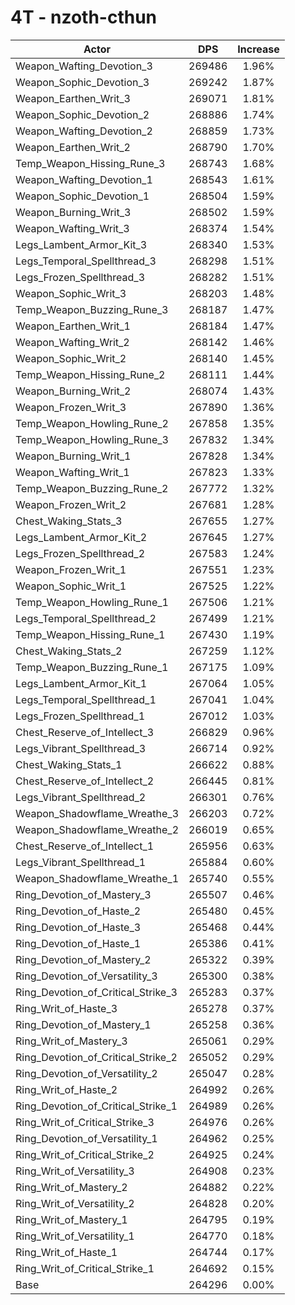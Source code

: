# 4T - nzoth-cthun
| Actor | DPS | Increase |
|---|:---:|:---:|
|Weapon_Wafting_Devotion_3|269486|1.96%|
|Weapon_Sophic_Devotion_3|269242|1.87%|
|Weapon_Earthen_Writ_3|269071|1.81%|
|Weapon_Sophic_Devotion_2|268886|1.74%|
|Weapon_Wafting_Devotion_2|268859|1.73%|
|Weapon_Earthen_Writ_2|268790|1.70%|
|Temp_Weapon_Hissing_Rune_3|268743|1.68%|
|Weapon_Wafting_Devotion_1|268543|1.61%|
|Weapon_Sophic_Devotion_1|268504|1.59%|
|Weapon_Burning_Writ_3|268502|1.59%|
|Weapon_Wafting_Writ_3|268374|1.54%|
|Legs_Lambent_Armor_Kit_3|268340|1.53%|
|Legs_Temporal_Spellthread_3|268298|1.51%|
|Legs_Frozen_Spellthread_3|268282|1.51%|
|Weapon_Sophic_Writ_3|268203|1.48%|
|Temp_Weapon_Buzzing_Rune_3|268187|1.47%|
|Weapon_Earthen_Writ_1|268184|1.47%|
|Weapon_Wafting_Writ_2|268142|1.46%|
|Weapon_Sophic_Writ_2|268140|1.45%|
|Temp_Weapon_Hissing_Rune_2|268111|1.44%|
|Weapon_Burning_Writ_2|268074|1.43%|
|Weapon_Frozen_Writ_3|267890|1.36%|
|Temp_Weapon_Howling_Rune_2|267858|1.35%|
|Temp_Weapon_Howling_Rune_3|267832|1.34%|
|Weapon_Burning_Writ_1|267828|1.34%|
|Weapon_Wafting_Writ_1|267823|1.33%|
|Temp_Weapon_Buzzing_Rune_2|267772|1.32%|
|Weapon_Frozen_Writ_2|267681|1.28%|
|Chest_Waking_Stats_3|267655|1.27%|
|Legs_Lambent_Armor_Kit_2|267645|1.27%|
|Legs_Frozen_Spellthread_2|267583|1.24%|
|Weapon_Frozen_Writ_1|267551|1.23%|
|Weapon_Sophic_Writ_1|267525|1.22%|
|Temp_Weapon_Howling_Rune_1|267506|1.21%|
|Legs_Temporal_Spellthread_2|267499|1.21%|
|Temp_Weapon_Hissing_Rune_1|267430|1.19%|
|Chest_Waking_Stats_2|267259|1.12%|
|Temp_Weapon_Buzzing_Rune_1|267175|1.09%|
|Legs_Lambent_Armor_Kit_1|267064|1.05%|
|Legs_Temporal_Spellthread_1|267041|1.04%|
|Legs_Frozen_Spellthread_1|267012|1.03%|
|Chest_Reserve_of_Intellect_3|266829|0.96%|
|Legs_Vibrant_Spellthread_3|266714|0.92%|
|Chest_Waking_Stats_1|266622|0.88%|
|Chest_Reserve_of_Intellect_2|266445|0.81%|
|Legs_Vibrant_Spellthread_2|266301|0.76%|
|Weapon_Shadowflame_Wreathe_3|266203|0.72%|
|Weapon_Shadowflame_Wreathe_2|266019|0.65%|
|Chest_Reserve_of_Intellect_1|265956|0.63%|
|Legs_Vibrant_Spellthread_1|265884|0.60%|
|Weapon_Shadowflame_Wreathe_1|265740|0.55%|
|Ring_Devotion_of_Mastery_3|265507|0.46%|
|Ring_Devotion_of_Haste_2|265480|0.45%|
|Ring_Devotion_of_Haste_3|265468|0.44%|
|Ring_Devotion_of_Haste_1|265386|0.41%|
|Ring_Devotion_of_Mastery_2|265322|0.39%|
|Ring_Devotion_of_Versatility_3|265300|0.38%|
|Ring_Devotion_of_Critical_Strike_3|265283|0.37%|
|Ring_Writ_of_Haste_3|265278|0.37%|
|Ring_Devotion_of_Mastery_1|265258|0.36%|
|Ring_Writ_of_Mastery_3|265061|0.29%|
|Ring_Devotion_of_Critical_Strike_2|265052|0.29%|
|Ring_Devotion_of_Versatility_2|265047|0.28%|
|Ring_Writ_of_Haste_2|264992|0.26%|
|Ring_Devotion_of_Critical_Strike_1|264989|0.26%|
|Ring_Writ_of_Critical_Strike_3|264976|0.26%|
|Ring_Devotion_of_Versatility_1|264962|0.25%|
|Ring_Writ_of_Critical_Strike_2|264925|0.24%|
|Ring_Writ_of_Versatility_3|264908|0.23%|
|Ring_Writ_of_Mastery_2|264882|0.22%|
|Ring_Writ_of_Versatility_2|264828|0.20%|
|Ring_Writ_of_Mastery_1|264795|0.19%|
|Ring_Writ_of_Versatility_1|264770|0.18%|
|Ring_Writ_of_Haste_1|264744|0.17%|
|Ring_Writ_of_Critical_Strike_1|264692|0.15%|
|Base|264296|0.00%|
